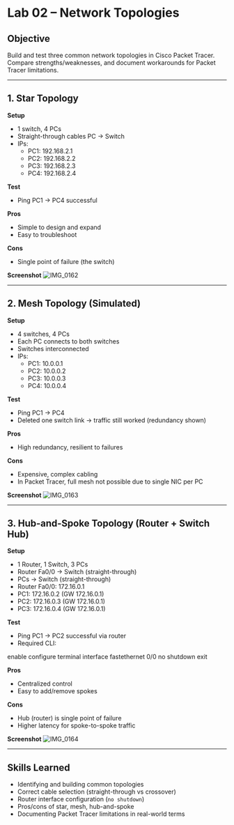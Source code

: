 # Lab 02 – Network Topologies

## Objective
Build and test three common network topologies in Cisco Packet Tracer. Compare strengths/weaknesses, and document workarounds for Packet Tracer limitations.

---

## 1. Star Topology
**Setup**
- 1 switch, 4 PCs
- Straight-through cables PC → Switch
- IPs:  
  - PC1: 192.168.2.1  
  - PC2: 192.168.2.2  
  - PC3: 192.168.2.3  
  - PC4: 192.168.2.4  

**Test**
- Ping PC1 → PC4 successful

**Pros**
- Simple to design and expand
- Easy to troubleshoot

**Cons**
- Single point of failure (the switch)

**Screenshot**
![IMG_0162](https://github.com/user-attachments/assets/2f8f6422-ab5a-4e03-9204-48c65d77f05a)


---

## 2. Mesh Topology (Simulated)
**Setup**
- 4 switches, 4 PCs
- Each PC connects to both switches
- Switches interconnected
- IPs:  
  - PC1: 10.0.0.1  
  - PC2: 10.0.0.2  
  - PC3: 10.0.0.3  
  - PC4: 10.0.0.4  

**Test**
- Ping PC1 → PC4  
- Deleted one switch link → traffic still worked (redundancy shown)

**Pros**
- High redundancy, resilient to failures

**Cons**
- Expensive, complex cabling
- In Packet Tracer, full mesh not possible due to single NIC per PC

**Screenshot**
![IMG_0163](https://github.com/user-attachments/assets/cc3da64a-2d48-4f3b-b83a-d5c26ad359b3)


---

## 3. Hub-and-Spoke Topology (Router + Switch Hub)
**Setup**
- 1 Router, 1 Switch, 3 PCs
- Router Fa0/0 → Switch (straight-through)
- PCs → Switch (straight-through)
- Router Fa0/0: 172.16.0.1  
- PC1: 172.16.0.2 (GW 172.16.0.1)  
- PC2: 172.16.0.3 (GW 172.16.0.1)  
- PC3: 172.16.0.4 (GW 172.16.0.1)  

**Test**
- Ping PC1 → PC2 successful via router
- Required CLI:

enable
configure terminal
interface fastethernet 0/0
no shutdown
exit

**Pros**
- Centralized control
- Easy to add/remove spokes

**Cons**
- Hub (router) is single point of failure
- Higher latency for spoke-to-spoke traffic

**Screenshot**
![IMG_0164](https://github.com/user-attachments/assets/1e56c692-e03c-418a-a5fa-279b90cefb99)


---

## Skills Learned
- Identifying and building common topologies  
- Correct cable selection (straight-through vs crossover)  
- Router interface configuration (`no shutdown`)  
- Pros/cons of star, mesh, hub-and-spoke  
- Documenting Packet Tracer limitations in real-world terms  
